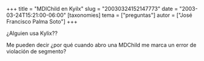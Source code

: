 +++
title = "MDIChild en Kyilx"
slug = "20030324152147773"
date = "2003-03-24T15:21:00-06:00"
[taxonomies]
tema = ["preguntas"]
autor = ["José Francisco Palma Soto"]
+++

¿Alguien usa Kylix??

Me pueden decir ¿por qué cuando abro una MDChild me marca un error de
violación de segmento?
